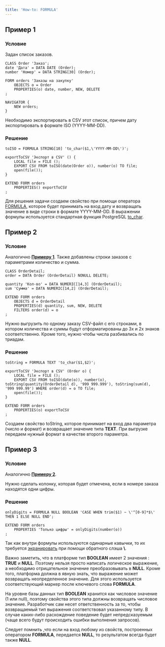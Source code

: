 ```yaml
---
title: 'How-to: FORMULA'
---
```


## Пример 1

### Условие

Задан список заказов.

```lsf
CLASS Order 'Заказ';
date 'Дата' = DATA DATE (Order);
number 'Номер' = DATA STRING[30] (Order);

FORM orders 'Заказы на закупку'
    OBJECTS o = Order
    PROPERTIES(o) date, number, NEW, DELETE
;

NAVIGATOR {
    NEW orders;
}
```

Необходимо экспортировать в CSV этот список, причем дату экспортировать в формате ISO (YYYY-MM-DD).

### Решение

```lsf
toISO = FORMULA STRING[10] 'to_char($1,\'YYYY-MM-DD\')';

exportToCSV 'Экспорт в CSV' () {
    LOCAL file = FILE ();
    EXPORT CSV FROM toISO(date(Order o)), number(o) TO file;
    open(file());
}

EXTEND FORM orders
    PROPERTIES() exportToCSV
;
```

Для решения задачи создаем свойство при помощи оператора [FORMULA](FORMULA_operator.md), которое будет принимать на вход дату и возвращать значение в виде строки в формате YYYY-MM-DD. В выражении формулы используется стандартная функция PostgreSQL [to\_char](https://www.postgresql.org/docs/11/functions-formatting.html).

## Пример 2

### Условие

Аналогично [**Примеру 1**](#пример-1). Также добавлены строки заказов с параметрами количество и сумма.

```lsf
CLASS OrderDetail;
order = DATA Order (OrderDetail) NONULL DELETE;

quantity 'Кол-во' = DATA NUMERIC[14,3] (OrderDetail);
sum 'Сумма' = DATA NUMERIC[14,2] (OrderDetail);

EXTEND FORM orders
    OBJECTS d = OrderDetail
    PROPERTIES(d) quantity, sum, NEW, DELETE
    FILTERS order(d) = o
;
```

Нужно выгрузить по одному заказу CSV-файл с его строками, в котором количества и суммы будут отформатированы до 3х и 2х знаков соответственно. Кроме того, нужно чтобы числа разбивались по триадам.

### Решение

```lsf
toString = FORMULA TEXT 'to_char($1,$2)';

exportToCSV 'Экспорт в CSV' (Order o) {
    LOCAL file = FILE ();
    EXPORT CSV FROM toISO(date(o)), number(o), toString(quantity(OrderDetail d), '999 999.999'), toString(sum(d), '999 999.99') WHERE order(d) = o TO file;
    open(file());
}

EXTEND FORM orders
    PROPERTIES(o) exportToCSV
;
```

Создаем свойство toString, которое принимает на вход два параметра (число и формат) и возвращает значение типа **TEXT**. При выгрузке передаем нужный формат в качестве второго параметра.

## Пример 3

### Условие

Аналогично [**Примеру 2**](#пример-2).

Нужно сделать колонку, которая будет отмечена, если в номере заказа находятся одни цифры.

### Решение

```lsf
onlyDigits = FORMULA NULL BOOLEAN 'CASE WHEN trim($1) ~ \'^[0-9]*$\' THEN 1 ELSE NULL END';

EXTEND FORM orders
    PROPERTIES 'Только цифры' = onlyDigits(number(o))
;
```

Так как внутри формулы используются одинарные кавычки, то их требуется [экранировать](https://ru.wikipedia.org/wiki/%D0%AD%D0%BA%D1%80%D0%B0%D0%BD%D0%B8%D1%80%D0%BE%D0%B2%D0%B0%D0%BD%D0%B8%D0%B5_%D1%81%D0%B8%D0%BC%D0%B2%D0%BE%D0%BB%D0%BE%D0%B2) при помощи обратного слэша **\\**.

Важно заметить, что в платформе тип **BOOLEAN** имеет 2 значения : **TRUE** и **NULL**. Поэтому нельзя просто написать логическое выражение, а необходимо отрицательное значение преобразовывать в **NULL**. Кроме того, платформа должна в явную знать, что выражение может возвращать неопределенное значение. Для этого используется соответствующий маркер после ключевого слова **FORMULA**.

На уровне базы данных тип **BOOLEAN** хранится как числовое значение (1 или null), поэтому свойства этого типа должны возвращать числовое значение. Разработчик сам несет ответственность за то, чтобы возвращаемый тип выражения соответствовал указанному типу. В случае каких-либо расхождение поведение будет непредсказуемым (чаще всего будут происходить ошибки выполнения запросов).

Следует помнить ,что если на вход любому из свойств, построенных оператором **FORMULA**, передается **NULL**, то результатом всегда будет также **NULL**.

  
